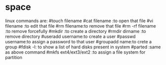 # space
linux commands are:
#touch filename
#cat filename :to open that file
#vi filename :to edit that file
#rm filename:to remove that file
#rm -rf filename :to remove forcefully
#mkdir :to create a directory
#rmdir dirname :to remove directory
#useradd username:to create a user
#passwd username:to assign a password to that user
#groupadd name:to crete a group
#fdisk -l: to show a list of hard disks present in system
#parted :same as above command
#mkfs ext4/ext3/ext2 :to assign a file system for partition
#
